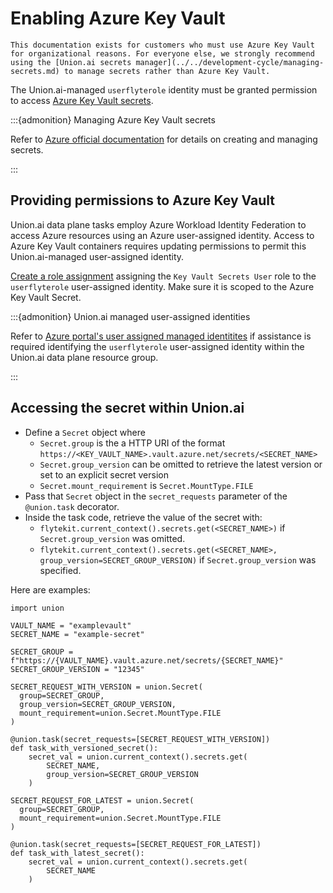 # Enabling Azure Key Vault

```{note}
This documentation exists for customers who must use Azure Key Vault for organizational reasons. For everyone else, we strongly recommend using the [Union.ai secrets manager](../../development-cycle/managing-secrets.md) to manage secrets rather than Azure Key Vault.
```

The Union.ai-managed `userflyterole` identity must be granted permission to access [Azure Key Vault secrets](https://learn.microsoft.com/en-us/azure/key-vault/secrets/about-secrets).

:::{admonition} Managing Azure Key Vault secrets

Refer to [Azure official documentation](https://learn.microsoft.com/en-us/azure/key-vault/secrets/quick-create-portal) for details on  creating and managing secrets.

:::

## Providing permissions to Azure Key Vault

Union.ai data plane tasks employ Azure Workload Identity Federation to access Azure resources using an Azure user-assigned identity. Access to Azure Key Vault containers requires updating permissions to permit this Union.ai-managed user-assigned identity.

[Create a role assignment](https://learn.microsoft.com/en-us/azure/role-based-access-control/role-assignments-portal) assigning the `Key Vault Secrets User` role to the `userflyterole` user-assigned identity. Make sure it is scoped to the Azure Key Vault Secret.

:::{admonition} Union.ai managed user-assigned identities

Refer to [Azure portal's user assigned managed identitites](https://portal.azure.com/#view/HubsExtension/BrowseResource/resourceType/Microsoft.ManagedIdentity%2FuserAssignedIdentities) if assistance is required identifying the `userflyterole` user-assigned identity within the Union.ai data plane resource group.

:::

## Accessing the secret within Union.ai

* Define a `Secret` object where
  * `Secret.group` is the a HTTP URI of the format `https://<KEY_VAULT_NAME>.vault.azure.net/secrets/<SECRET_NAME>`
  * `Secret.group_version` can be omitted to retrieve the latest version or set to an explicit secret version
  * `Secret.mount_requirement` is `Secret.MountType.FILE`
* Pass that `Secret` object in the `secret_requests` parameter of the `@union.task` decorator.
* Inside the task code, retrieve the value of the secret with:
  * `flytekit.current_context().secrets.get(<SECRET_NAME>)` if `Secret.group_version` was omitted.
  * `flytekit.current_context().secrets.get(<SECRET_NAME>, group_version=SECRET_GROUP_VERSION)`  if `Secret.group_version` was specified.

Here are examples:

```{code-block} python
import union

VAULT_NAME = "examplevault"
SECRET_NAME = "example-secret"

SECRET_GROUP = f"https://{VAULT_NAME}.vault.azure.net/secrets/{SECRET_NAME}"
SECRET_GROUP_VERSION = "12345"

SECRET_REQUEST_WITH_VERSION = union.Secret(
  group=SECRET_GROUP,
  group_version=SECRET_GROUP_VERSION,
  mount_requirement=union.Secret.MountType.FILE
)

@union.task(secret_requests=[SECRET_REQUEST_WITH_VERSION])
def task_with_versioned_secret():
    secret_val = union.current_context().secrets.get(
        SECRET_NAME,
        group_version=SECRET_GROUP_VERSION
    )

SECRET_REQUEST_FOR_LATEST = union.Secret(
  group=SECRET_GROUP,
  mount_requirement=union.Secret.MountType.FILE
)

@union.task(secret_requests=[SECRET_REQUEST_FOR_LATEST])
def task_with_latest_secret():
    secret_val = union.current_context().secrets.get(
        SECRET_NAME
    )
```
